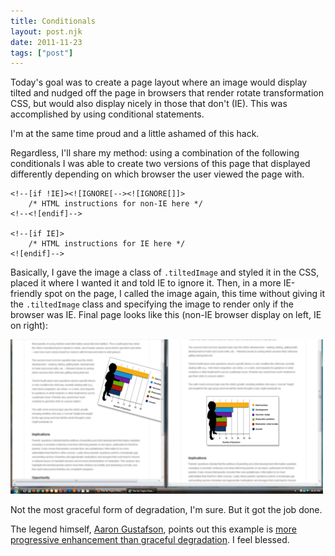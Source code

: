 ```yaml
---
title: Conditionals 
layout: post.njk 
date: 2011-11-23 
tags: ["post"]
---
```


Today's goal was to create a page layout where an image would display tilted and nudged off the page in browsers that
render rotate transformation CSS, but would also display nicely in those that don't (IE). This was accomplished by using
conditional statements.

I'm at the same time proud and a little ashamed of this hack.

Regardless, I'll share my method: using a combination of the following conditionals I was able to create two versions of
this page that displayed differently depending on which browser the user viewed the page with.

<pre class="rounded-4 mb-3"><code class="language-clike">&lt;!--[if !IE]&gt;&lt;![IGNORE[--&gt;&lt;![IGNORE[]]&gt;
    /* HTML instructions for non-IE here */
&lt;!--&lt;![endif]--&gt;

&lt;!--[if IE]&gt;
    /* HTML instructions for IE here */
&lt;![endif]--&gt;
</code></pre>

Basically, I gave the image a class of <code>.tiltedImage</code> and styled it in the CSS, placed
it where I wanted it and told IE to ignore it. Then, in a more IE-friendly spot on the page, I called the image again,
this time without giving it the <code>.tiltedImage</code> class and specifying the image to render
only if the browser was IE. Final page looks like this (non-IE browser display on left, IE on right):

<div class="text-center"><img class="mw-100 mb-4 shadow border" src="blog-conditionals-001.png" alt="Screenshot of final page display"></div>

Not the most graceful form of degradation, I'm sure. But it got the job done.

<div class="alert alert-info" role="alert">
    The legend himself, <a class="alert-link" href="http://aaron-gustafson.com/" target="_blank" rel="noopener">Aaron Gustafson</a>, 
    points out this example is 
    <a class="alert-link" href="https://twitter.com/AaronGustafson/status/139978166117740544" target="_blank" rel="noopener">more 
    progressive enhancement than graceful degradation</a>. I feel blessed.
</div>